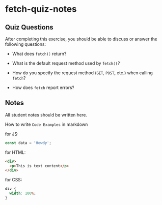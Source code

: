 # fetch-quiz-notes

## Quiz Questions

After completing this exercise, you should be able to discuss or answer the following questions:

- What does `fetch()` return?

- What is the default request method used by `fetch()`?

- How do you specify the request method (`GET`, `POST`, etc.) when calling `fetch`?

- How does `fetch` report errors?

## Notes

All student notes should be written here.

How to write `Code Examples` in markdown

for JS:

```javascript
const data = 'Howdy';
```

for HTML:

```html
<div>
  <p>This is text content</p>
</div>
```

for CSS:

```css
div {
  width: 100%;
}
```
